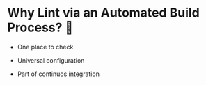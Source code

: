 # Why Lint via an Automated Build Process? 🤔



* One place to check

* Universal configuration

* Part of continuos integration
